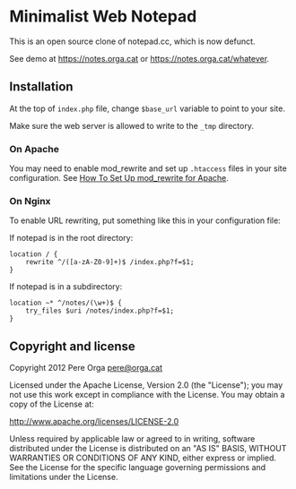 Minimalist Web Notepad
======================

This is an open source clone of notepad.cc, which is now defunct.

See demo at https://notes.orga.cat or https://notes.orga.cat/whatever.


Installation
------------

At the top of `index.php` file, change `$base_url` variable to point to your
site.

Make sure the web server is allowed to write to the `_tmp` directory.

### On Apache

You may need to enable mod_rewrite and set up `.htaccess` files in your site configuration.
See [How To Set Up mod_rewrite for Apache](https://www.digitalocean.com/community/tutorials/how-to-set-up-mod_rewrite-for-apache-on-ubuntu-14-04).

### On Nginx

To enable URL rewriting, put something like this in your configuration file:

If notepad is in the root directory:
```
location / {
    rewrite ^/([a-zA-Z0-9]+)$ /index.php?f=$1;
}
```

If notepad is in a subdirectory:
```
location ~* ^/notes/(\w+)$ {
    try_files $uri /notes/index.php?f=$1;
}
```


Copyright and license
---------------------

Copyright 2012 Pere Orga <pere@orga.cat>

Licensed under the Apache License, Version 2.0 (the "License");
you may not use this work except in compliance with the License.
You may obtain a copy of the License at:

   http://www.apache.org/licenses/LICENSE-2.0

Unless required by applicable law or agreed to in writing, software
distributed under the License is distributed on an "AS IS" BASIS,
WITHOUT WARRANTIES OR CONDITIONS OF ANY KIND, either express or implied.
See the License for the specific language governing permissions and
limitations under the License.
